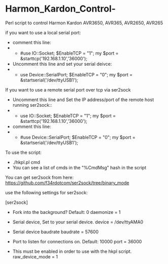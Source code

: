 Harmon_Kardon_Control-
======================

Perl script to control Harmon Kardon AVR3650, AVR365, AVR2650, AVR265

if you want to use a local serial port:
- comment this line:
- - #use IO::Socket; $EnableTCP = "1"; my $port = &starttcp('192.168.1.10','36000');
- Uncomment this line and set your serial deivce:
- - use Device::SerialPort; $EnableTCP = "0"; my $port = &startserial('/dev/ttyUSB1');

If you want to use a remote serial port over tcp via ser2sock
- Uncomment this line and Set the IP address/port of the remote host running ser2sock::
- - use IO::Socket; $EnableTCP = "1"; my $port = &starttcp('192.168.1.10','36000'); 
- comment this line:
- - #use Device::SerialPort; $EnableTCP = "0"; my $port = &startserial('/dev/ttyUSB1');

To use the script:
- ./hkpl.pl cmd
- You can see a list of cmds in the "%CmdMsg" hash in the script


You can get ser2sock from here:
https://github.com/f34rdotcom/ser2sock/tree/binary_mode

use the following settings for ser2sock:

[ser2sock]
- Fork into the background?  Default: 0
daemonize = 1

- Serial device, Set to your serial device.
device = /dev/ttyAMA0

- Serial device baudrate
baudrate = 57600

- Port to listen for connections on.  Default: 10000
port = 36000

- This must be enabled in order to use with the hkpl script.
raw_device_mode = 1
